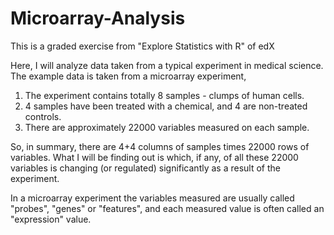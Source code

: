 # Microarray-Analysis
This is a graded exercise from "Explore Statistics with R" of edX

Here, I will analyze data taken from a typical experiment in medical science. The example data is taken from a microarray experiment,

1. The experiment contains totally 8 samples - clumps of human cells.
2. 4 samples have been treated with a chemical, and 4 are non-treated controls.
3. There are approximately 22000 variables measured on each sample.

So, in summary, there are 4+4 columns of samples times 22000 rows of variables.
What I will be finding out is which, if any, of all these 22000 variables is changing (or regulated) significantly as a result of the experiment.

In a microarray experiment the variables measured are usually called "probes", "genes" or "features", and each measured value is often called an "expression" value.

